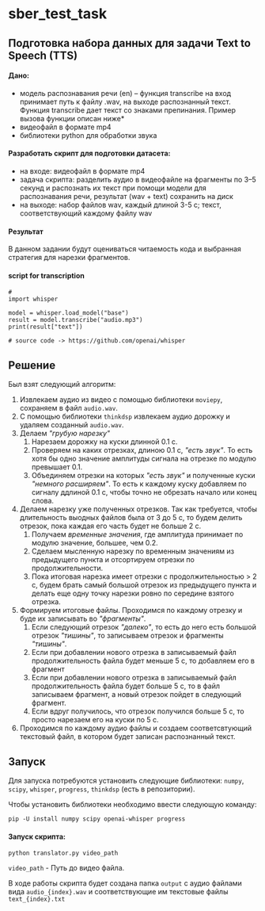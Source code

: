 # sber_test_task

## Подготовка набора данных для задачи Text to Speech (TTS)
#### Дано:
- модель распознавания речи (en) – функция transcribe на вход
принимает путь к файлу .wav, на выходе распознанный текст.
Функция transcribe дает текст со знаками препинания. Пример
вызова функции описан ниже*
- видеофайл в формате mp4
- библиотеки python для обработки звука

#### Разработать скрипт для подготовки датасета:
- на входе: видеофайл в формате mp4
- задача скрипта: разделить аудио в видеофайле на фрагменты
по 3–5 секунд и распознать их текст при помощи модели для
распознавания речи, результат (wav + text) сохранить на диск
- на выходе: набор файлов wav, каждый длиной 3-5 с; текст, соответствующий каждому файлу wav

#### Результат

В данном задании будут оцениваться читаемость кода и выбранная стратегия для нарезки фрагментов.

#### script for transcription
```
# 
import whisper

model = whisper.load_model("base")
result = model.transcribe("audio.mp3")
print(result["text"])

# source code -> https://github.com/openai/whisper
```

## Решение
Был взят следующий алгоритм:
1. Извлекаем аудио из видео с помощью библиотеки `moviepy`, сохраняем в файл `audio.wav`.
2. С помощью библиотеки `thinkdsp` извлекаем аудио дорожку и удаляем созданный `audio.wav`.
3. Делаем *"грубую нарезку"*
    1. Нарезаем дорожку на куски длинной 0.1 с.
    2. Проверяем на каких отрезках, длиною 0.1 с, *"есть звук"*. То есть хотя бы одно значение амплитуды сигнала на отрезке по модулю превышает 0.1. 
    3. Объединяем отрезки на которых *"есть звук"* и полученные куски *"немного расширяем"*. То есть к каждому куску добавляем по сигналу ддлиной 0.1 с, чтобы точно не обрезать начало или конец слова.
4. Делаем нарезку уже полученных отрезков. Так как требуется, чтобы длительность выодных файлов была от 3 до 5 с, то будем делить отрезок, пока каждая его часть будет не больше 2 с.
    1. Получаем *временные значения*, где амплитуда принимает по модулю значение, большее, чем 0.2.
    3. Сделаем мысленную нарезку по временным значениям из предыдущего пункта и отсортируем отрезки по продолжительности.
    4. Пока итоговая нарезка имеет отрезки с продолжительностью > 2 с, будем брать самый большой отрезок из предыдущего пункта и делать еще одну точку нарезки ровно по середине взятого отрезка.
5. Формируем итоговые файлы. Проходимся по каждому отрезку и буде их записывать во *"фрагменты"*.
    1. Если следующий отрезок *"далеко"*, то есть до него есть большой отрезок *"тишины"*, то записываем отрезок и фрагменты *"тишины"*.
    2. Если при добавлении нового отрезка в записываемый файл продолжительность файла будет меньше 5 с, то добавляем его в фрагмент
    3. Если при добавлении нового отрезка в записываемый файл продолжительность файла будет больше 5 с, то в файл записываем фрагмент, а новый отрезок пойдет в следующий фрагмент.
    4. Если вдруг получилось, что отрезок получился больше 5 с, то просто нарезаем его на куски по 5 с.
6. Проходимся по каждому аудио файлы и создаем соответсвтующий текстовый файл, в котором будет записан распознанный текст.

## Запуск

Для запуска потребуются установить следующие библиотеки: `numpy`, `scipy`, `whisper`, `progress`, `thinkdsp` (есть в репозитории).

Чтобы установить библиотеки необходимо ввести следующую команду:
```
pip -U install numpy scipy openai-whisper progress
```

#### Запуск скрипта:
```
python translator.py video_path
```
`video_path` - Путь до видео файла.

В ходе работы скрипта будет создана папка `output` с аудио файлами вида `audio_{index}.wav` и соответствующие им текстовые файлы `text_{index}.txt`